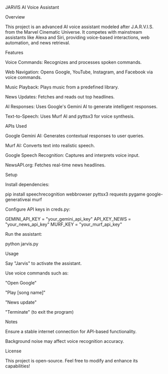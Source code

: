 JARVIS AI Voice Assistant

Overview

This project is an advanced AI voice assistant modeled after J.A.R.V.I.S. from the Marvel Cinematic Universe. It competes with mainstream assistants like Alexa and Siri, providing voice-based interactions, web automation, and news retrieval.

Features

Voice Commands: Recognizes and processes spoken commands.

Web Navigation: Opens Google, YouTube, Instagram, and Facebook via voice commands.

Music Playback: Plays music from a predefined library.

News Updates: Fetches and reads out top headlines.

AI Responses: Uses Google's Gemini AI to generate intelligent responses.

Text-to-Speech: Uses Murf AI and pyttsx3 for voice synthesis.

APIs Used

Google Gemini AI: Generates contextual responses to user queries.

Murf AI: Converts text into realistic speech.

Google Speech Recognition: Captures and interprets voice input.

NewsAPI.org: Fetches real-time news headlines.

Setup

Install dependencies:

pip install speechrecognition webbrowser pyttsx3 requests pygame google-generativeai murf

Configure API keys in creds.py:

GEMINI_API_KEY = "your_gemini_api_key"
API_KEY_NEWS = "your_news_api_key"
MURF_KEY = "your_murf_api_key"

Run the assistant:

python jarvis.py

Usage

Say "Jarvis" to activate the assistant.

Use voice commands such as:

"Open Google"

"Play [song name]"

"News update"

"Terminate" (to exit the program)

Notes

Ensure a stable internet connection for API-based functionality.

Background noise may affect voice recognition accuracy.

License

This project is open-source. Feel free to modify and enhance its capabilities!

